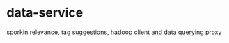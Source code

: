 data-service
============

sporkin relevance, tag suggestions, hadoop client and data querying proxy